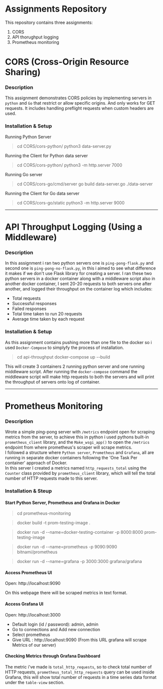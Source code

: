 # Assignments Repository

This repository contains three assignments:
1. CORS
2. API thorughput logging
3. Prometheus monitoring

# CORS (Cross-Origin Resource Sharing)
### Description

This assignment demonstrates CORS policies by implementing servers in `python` and `Go` that restrict or allow specific origins. And only works for GET requests. It includes handling preflight requests when custom headers are used.

### Installation & Setup

Running Python Server
> cd CORS/cors-python/
> python3 data-server.py

Running the Client for Python data server
> cd CORS/cors-python/
> python3 -m http.server 7000

Running Go server
> cd CORS/cors-go/cmd/server
> go build data-server.go
> ./data-server


Running the Client for Go data server
> cd CORS/cors-go/static
> python3 -m http.server 9000

---

# API Throughput Logging (Using a Middleware)

### Description
In this assignment i ran two python servers one is `ping-pong-flask.py` and second one is `ping-pong-no-flask.py`, in this i aimed to see what difference it makes if we don't use Flask library for creating a server.
I ran these two python servers in a docker container along with a middleware script also in another docker container, I sent 20-20 requests to both servers one after another, and logged their throughput on the container log which includes:
* Total requests
* Successful responses
* Failed responses
* Total time taken to run 20 requests
* Average time taken by each request

### Installation & Setup
As this assignment contains pushing more than one file to the docker so i used `Docker-Compose` to simplyfy the process of installation.

> cd api-throughput
> docker-compose up --build

This will create 3 containers 2 running python server and one running middleware script.
After running the `docker-compose` command the middleware script will make http requests to both the servers and will print the throughput of servers onto log of container.

---

# Prometheus Monitoring
### Description

Wrote a simple ping-pong server with `/metrics` endpoint open for scraping metrics from the server, to achieve this in python i used pythons built-in `prometheus_client` library, and the `Make_wsgi_app()` to open the `/metrics` endpoint from where prometheus's scraper will scrape metrics.</br>
I followed a structure where `Python server`, `Prometheus` and `Grafana`, all are running in separate docker containers following the 'One Task Per container' approach of Docker.</br>
In this server I created a metrics named `http_requests_total` using the `Counter` class provided by `prometheus_client` library, which will tell the total number of HTTP requests made to this server.

### Installation & Steup
#### Start Python Server, Prometheus and Grafana in Docker
> cd prometheus-monitoring

> docker build -t prom-testing-image .

> docker run -d --name=docker-testing-container -p 8000:8000 prom-testing-image

> docker run -d --name=prometheus -p 9090:9090 bitnami/prometheus

> docker run -d --name=grafana -p 3000:3000 grafana/grafana

#### Access Prometheus UI
Open: http://localhost:9090

On this webpage there will be scraped metrics in text format.

#### Access Grafana UI
Open: http://localhost:3000
 * Default login (id / password): admin, admin
 * Go to connections and Add new connection
 * Select prometheus
 * Give URL : http://localhost:9090 (From this URL grafana will scrape Metrics of our server)


#### Checking Metrics through Grafana Dashboard
The metric i've made is `total_http_requests`, so to check total number of HTTP requests, `prometheus_total_http_requests` query can be used inside Grafana, this will show total number of requests in a time series data format under the `table-view` section.

